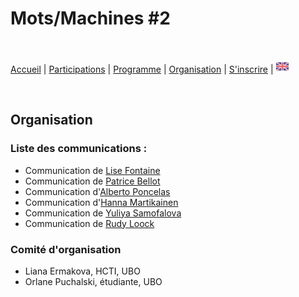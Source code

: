 # Mots/Machines #2

<br>

[Accueil](https://motsmachines.github.io/2020/fr) | [Participations](https://motsmachines.github.io/2020/fr/cfp) | [Programme](https://motsmachines.github.io/2020/fr/program) | [Organisation](https://motsmachines.github.io/2020/fr/orga) | [S'inscrire](https://motsmachines.github.io/2020/fr/registration) | [<img src="EN.png" width="20">](https://motsmachines.github.io/2020/en)

<br>

## Organisation

### Liste des communications :

* Communication de [Lise Fontaine](https://www.univ-brest.fr/digitalAssets/87/87671_FONT.pdf)
* Communication de [Patrice Bellot](https://www.univ-brest.fr/digitalAssets/87/87672_BEL.pdf)
* Communication d'[Alberto Poncelas](https://www.univ-brest.fr/digitalAssets/87/87673_PON.pdf)
* Communication d'[Hanna Martikainen](https://www.univ-brest.fr/digitalAssets/87/87674_MART.pdf)
* Communication de [Yuliya Samofalova](https://www.univ-brest.fr/digitalAssets/87/87675_SAMO.pdf)
* Communication de [Rudy Loock](https://www.univ-brest.fr/digitalAssets/87/87658_lo.pdf)

### Comité d'organisation
- Liana Ermakova, HCTI, UBO
- Orlane Puchalski, étudiante, UBO
